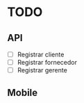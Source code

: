 # TODO

## API

- [ ] Registrar cliente
- [ ] Registrar fornecedor
- [ ] Registrar gerente

## Mobile
